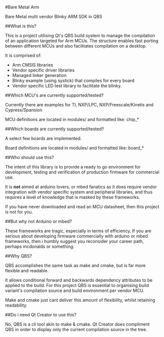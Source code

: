 #Bare Metal Arm

Bare Metal multi vendor Blinky ARM SDK in QBS 


##What is this?

This is a project utilising Qt's QBS build system to manage the compilation of an application targeted for Arm MCUs.  The structure enables fast porting between different MCUs and also facilitates compilation on a desktop.

It is comprised of:

 * Arm CMSIS libraries
 * Vendor specific driver libraries
 * Managed linker generation 
 * Blinky example (using systick) that compiles for every board
 * Vendor specific LED test library to facilitate the blinky.
 
##Which MCU's are currently supported/tested?

Currently there are examples for TI, NXP/LPC, NXP/Freescale/Kinetis and Cypress/Spansion

MCU definitions are located in modules/ and formatted like: chip_* 

##Which boards are currently supported/tested?

A select few boards are implemented.

Board definitions are located in modules/ and formatted like: board_* 
 
##Who should use this?

The intent of this library is to provide a ready to go environment for development, testing and verification of production firmware for commercial use. 

It is **not** aimed at arduino lovers, or mbed fanatics as it does require vendor integration with vendor specific system and peripheral libraries, and thus requires a level of knowledge that is masked by these frameworks.

If you have never downloaded and read an MCU datasheet, then this project is not for you.

##But why not Arduino or mbed?

These frameworks are tragic, especially in terms of efficiency.  If you are serious about developing firmware commercially with arduino or mbed frameworks, then i humbly suggest you reconsider your career path, perhaps mcdonalds or something.

##Why QBS?

QBS accomplishes the same task as make and cmake, but is far more flexible and readable.

It allows conditional forward and backwards dependency attributes to be applied to the build.  For this project QBS is essential to organising build variant's compilation source and build environment per vendor MCU.  

Make and cmake just cant deliver this amount of flexibility, whilst retaining readability.

##Do i need Qt Creator to use this?

No, QBS is a cli tool akin to make & cmake.  Qt Creator does compliment QBS in order to display only the current compilation source in the tree.

